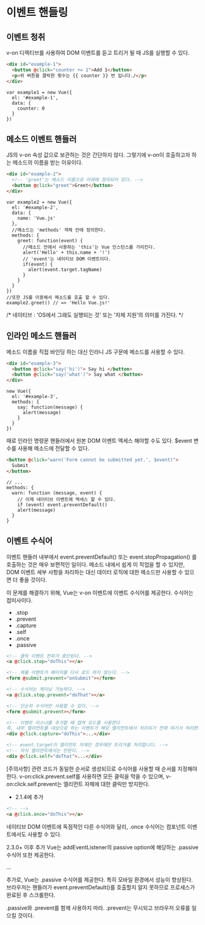 # 이벤트 핸들링

## 이벤트 청취
v-on 디렉티브를 사용하여 DOM 이벤트를 듣고 트리거 될 때 JS를 실행할 수 있다.

``` HTML
<div id="example-1">
  <button @click="counter += 1">Add 1</button>
  <p>위 버튼을 클릭한 횟수는 {{ counter }} 번 입니다./</p>
</div>
``` 

``` JS
var example1 = new Vue({
  el: '#example-1',
  data: {
    counter: 0
  }
})
```

## 메소드 이벤트 핸들러
JS의 v-on 속성 값으로 보관하는 것은 간단하지 않다. 그렇기에 v-on이 호출하고자 하는 메소드의 이름을 받는 이유이다.

``` HTML
<div id="example-2">
  <!-- 'greet'는 메소드 이름으로 아래에 정의되어 있다. -->
  <button @click="greet">Greet</button>
</div>
```

``` JS
var example2 = new Vue({
  el: '#example-2',
  data: {
    name: 'Vue.js'
  },
  //메소드는 'methods' 객체 안에 정의한다.
  methods: {
    greet: function(event) {
      //메소드 안에서 사용하는 'this'는 Vue 인스턴스를 가리킨다.
      alert('Hello' + this.name + '!')
      // 'event'는 네이티브 DOM 이벤트이다.
      if(event) {
        alert(event.target.tagName)
      }
    }
  }
})
//또한 JS를 이용해서 메소드를 호출 할 수 있다.
example2.greet() // => 'Hello Vue.js!'

```
/*
  네이티브 : 'OS에서 그래도 실행되는 것' 또는 '자체 지원'의 의미를 가진다. 
*/

## 인라인 메소드 핸들러
메소드 이름을 직접 바인딩 하는 대신 인라니 JS 구문에 메소드를 사용할 수 있다.

``` HTML
<div id="example-3">
  <button @click="say('hi')"> Say hi </button>
  <button @click="say('what')"> Say what </button>
</div>
```

``` JS
new Vue({
  el: '#example-3',
  methods: {
    say: function(message) {
      alert(message)
    }
  }
})
```

때로 인라인 명령문 핸들러에서 원본 DOM 이벤트 액세스 해야할 수도 있다. $event 변수를 사용해 메소드에 전달할 수 있다.

``` HTML
<button @click="warn('Form cannot be submitted yet.', $event)">
  Submit
</button>
```

``` JS
// ...
methods: {
  warn: function (message, event) {
    // 이제 네이티브 이벤트에 액세스 할 수 있다.
    if (event) event.preventDefault()
    alert(message)
  }
}

```

## 이벤트 수식어
이벤트 핸들러 내부에서 event.preventDefault() 또는 event.stopPropagation() 를 호출하는 것은 매우 보편적인 일이다. 메소드 내에서 쉽게 이 작업을 할 수 있지만, DOM 이벤트 세부 사항을 처리하는 대신 데이터 로직에 대한 메소드만 사용할 수 있으면 더 좋을 것이다.

이 문제를 해결하기 위해, Vue는 v-on 이벤트에 이벤트 수식어를 제공한다. 수식어는 접미사이다.
- .stop
- .prevent
- .capture
- .self
- .once
- .passive

``` HTML
<!-- 클릭 이벤트 전파가 중단된다. -->
<a @click.stop="doThis"></a>

<!-- 제출 이벤트가 페이지를 다시 로드 하지 않는다. -->
<form @submit.prevent="onSubmit"></form>

<!-- 수식어는 체이닝 가능하다. -->
<a @click.stop.prevent="doThat"></a>

<!-- 단순히 수식어만 사용할 수 있다. -->
<form @submit.prevent></form>

<!-- 이벤트 리스너를 추가할 때 캡쳐 모드를 사용한다 
즉, 내부 엘리먼트를 대상으로 하는 이벤트가 해당 엘리먼트에서 처리되기 전에 여기서 처리한다.-->
<div @click.capture="doThis">...</div>

<!-- event.target이 엘리먼트 자체인 경우에만 트리거를 처리합니다. -->
<!-- 자식 엘리먼트에서는 안된다. -->
<div @click.self="doThat">...</div>
```

[주의사항]
관련 코드가 동일한 순서로 생성되므로 수식어를 사용할 때 순서를 지정해야 한다. v-on:click.prevent.self를 사용하면 모든 클릭을 막을 수 있으며, v-on:click.self.prevent는 엘리먼트 자체에 대한 클릭만 방지한다.

- 2.1.4에 추가
``` HTML
<!-- -->
<a @click.once="doThis"></a>
```
네이티브 DOM 이벤트에 독점적인 다른 수식어와 달리, .once 수식어는 컴포넌트 이벤트에서도 사용할 수 있다.

2.3.0+ 이후 추가
Vue는 addEventListener의 passive option에 해당하는 .passive 수식어 또한 제공한다.
<!-- 스크롤의 기본 이벤트를 취소할 수 없다. -->
<div v-on:scroll.passive="onScroll">...</div>

추가로, Vue는 .passive 수식어를 제공한다. 특히 모바일 환경에서 성능이 향상된다. 
브라우저는 핸들러가 event.preventDefault()를 호출할지 알지 못하므로 프로세스가 완료된 후 스크롤한다.

.passive와 .prevent를 함께 사용하지 마라. .prevent는 무시되고 브라우저 오류를 일으킬 것이다.